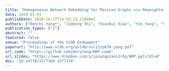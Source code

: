 ```yaml
---
title: "Homogeneous Network Embedding for Massive Graphs via Reweighted Personalized PageRank"
date: 2020-01-01
publishDate: 2020-10-17T14:59:13.218484Z
authors: ["Renchi Yang*", "Jieming Shi", "Xiaokui Xiao", "Yin Yang", "Sourav S. Bhowmick"]
publication_types: ["2"]
abstract: ""
featured: false
venue: "Proceedings of the VLDB Endowment"
paperurl: "http://www.vldb.org/pvldb/vol13/p670-yang.pdf"
url_code: "https://github.com/AnryYang/NRP-code"
url_slides: "https://www.dropbox.com/s/ipiw2qpzani1r6p/NRP.pptx?dl=0"
doi: "10.14778/3377369.3377376"
---
```

